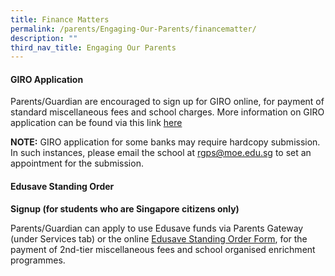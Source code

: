 ```yaml
---
title: Finance Matters
permalink: /parents/Engaging-Our-Parents/financematter/
description: ""
third_nav_title: Engaging Our Parents
---
```

#### **GIRO Application**

Parents/Guardian are encouraged to sign up for GIRO online, for payment of standard miscellaneous fees and school charges. More information on GIRO application can be found via this link [here](https://www.moe.gov.sg/financial-matters/fees?toggle-id=giro)

**NOTE:** GIRO application for some banks may require hardcopy submission. In such instances, please email the school at [rgps@moe.edu.sg](rgps@moe.edu.sg) to set an appointment for the submission.

#### **Edusave Standing Order** 
**Signup (for students who are Singapore citizens only)**

Parents/Guardian can apply to use Edusave funds via Parents Gateway (under Services tab) or the online [Edusave Standing Order Form](https://form.gov.sg/#!/5be24a1bb3f842000fdc4e59), for the payment of 2nd\-tier miscellaneous fees and school organised enrichment programmes.